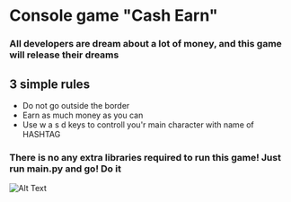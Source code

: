 # Console game "Cash Earn"

### All developers are dream about a lot of money, and this game will release their dreams

## 3 simple rules

* Do not go outside the border
* Earn as much money as you can
* Use w a s d keys to controll you'r main character with name of HASHTAG

### There is no any extra libraries required to run this game! Just run main.py and go! Do it


![Alt Text](gameplay.gif)
